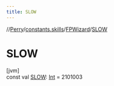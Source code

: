 ```yaml
---
title: SLOW
---
```

//[Perry](../../../index.html)/[constants.skills](../index.html)/[FPWizard](index.html)/[SLOW](-s-l-o-w.html)



# SLOW



[jvm]\
const val [SLOW](-s-l-o-w.html): [Int](https://kotlinlang.org/api/latest/jvm/stdlib/kotlin/-int/index.html) = 2101003




